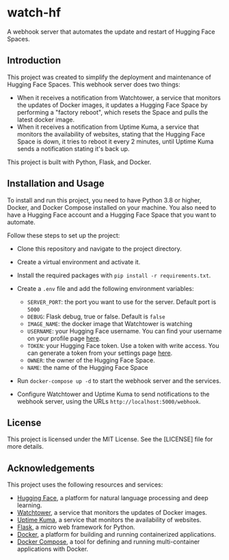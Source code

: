 # watch-hf

A webhook server that automates the update and restart of Hugging Face Spaces.

## Introduction

This project was created to simplify the deployment and maintenance of Hugging Face Spaces. This webhook server does two things:

- When it receives a notification from Watchtower, a service that monitors the updates of Docker images, it updates a Hugging Face Space by performing a "factory reboot", which resets the Space and pulls the latest docker image.
- When it receives a notification from Uptime Kuma, a service that monitors the availability of websites, stating that the Hugging Face Space is down, it tries to reboot it every 2 minutes, until Uptime Kuma sends a notification stating it's back up.

This project is built with Python, Flask, and Docker.

## Installation and Usage

To install and run this project, you need to have Python 3.8 or higher, Docker, and Docker Compose installed on your machine. You also need to have a Hugging Face account and a Hugging Face Space that you want to automate.

Follow these steps to set up the project:

- Clone this repository and navigate to the project directory.
- Create a virtual environment and activate it.
- Install the required packages with `pip install -r requirements.txt`.
- Create a `.env` file and add the following environment variables:

  - `SERVER_PORT`: the port you want to use for the server. Default port is `5000`
  - `DEBUG`: Flask debug, true or false. Default is `false`
  - `IMAGE_NAME`: the docker image that Watchtower is watching
  - `USERNAME`: your Hugging Face username. You can find your username on your profile page [here](https://huggingface.co/settings/profile).
  - `TOKEN`: your Hugging Face token. Use a token with write access. You can generate a token from your settings page [here](https://huggingface.co/settings/tokens).
  - `OWNER`: the owner of the Hugging Face Space.
  - `NAME`: the name of the Hugging Face Space

- Run `docker-compose up -d` to start the webhook server and the services.
- Configure Watchtower and Uptime Kuma to send notifications to the webhook server, using the URLs `http://localhost:5000/webhook`.

## License

This project is licensed under the MIT License. See the [LICENSE] file for more details.

## Acknowledgements

This project uses the following resources and services:

- [Hugging Face](https://huggingface.co/), a platform for natural language processing and deep learning.
- [Watchtower](https://github.com/containrrr/watchtower), a service that monitors the updates of Docker images.
- [Uptime Kuma](https://github.com/louislam/uptime-kuma), a service that monitors the availability of websites.
- [Flask](https://flask.palletsprojects.com/en/3.0.x/), a micro web framework for Python.
- [Docker](https://www.docker.com/), a platform for building and running containerized applications.
- [Docker Compose](https://docs.docker.com/compose/), a tool for defining and running multi-container applications with Docker.
